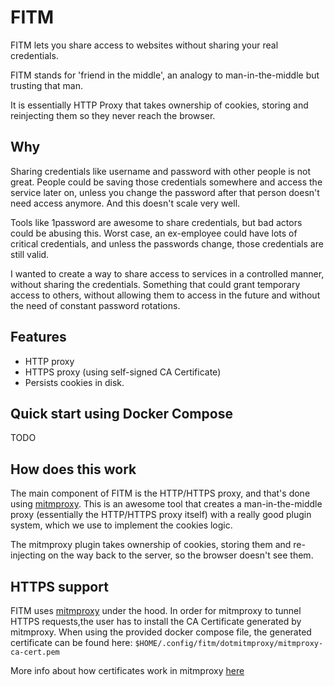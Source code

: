# FITM

FITM lets you share access to websites without sharing your real credentials.

FITM stands for 'friend in the middle', an analogy to man-in-the-middle but trusting that man.

It is essentially HTTP Proxy that takes ownership of cookies, storing and reinjecting them so they never reach the browser.

## Why

Sharing credentials like username and password with other people is not great. People could be saving those credentials somewhere and access the service later on, unless you change the password after that person doesn't need access anymore. And this doesn't scale very well.

Tools like 1password are awesome to share credentials, but bad actors could be abusing this. Worst case, an ex-employee could have lots of critical credentials, and unless the passwords change, those credentials are still valid.

I wanted to create a way to share access to services in a controlled manner, without sharing the credentials. Something that could grant temporary access to others, without allowing them to access in the future and without the need of constant password rotations.

## Features

- HTTP proxy
- HTTPS proxy (using self-signed CA Certificate)
- Persists cookies in disk.

## Quick start using Docker Compose

TODO

## How does this work

The main component of FITM is the HTTP/HTTPS proxy, and that's done using [mitmproxy](https://mitmproxy.org/). This is an awesome tool that creates a man-in-the-middle proxy (essentially the HTTP/HTTPS proxy itself) with a really good plugin system, which we use to implement the cookies logic.

The mitmproxy plugin takes ownership of cookies, storing them and re-injecting on the way back to the server, so the browser doesn't see them.

## HTTPS support

FITM uses [mitmproxy](https://mitmproxy.org/) under the hood. In order for mitmproxy to tunnel HTTPS requests,the user
has to install the CA Certificate generated by mitmproxy. When using the provided docker compose file, the generated
certificate can be found here: `$HOME/.config/fitm/dotmitmproxy/mitmproxy-ca-cert.pem`

More info about how certificates work in mitmproxy [here](https://docs.mitmproxy.org/stable/concepts-certificates/)
